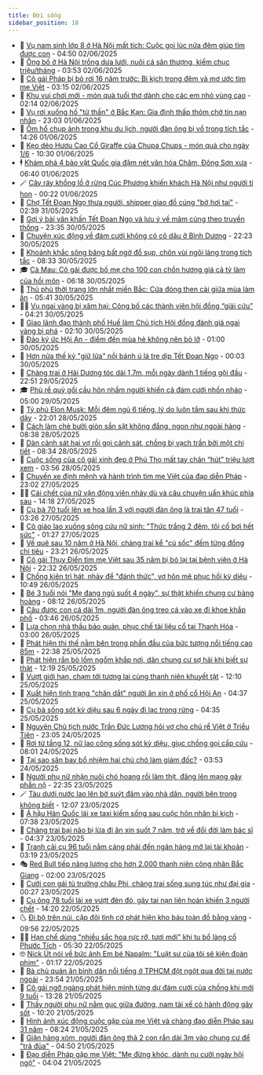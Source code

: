 ```yaml
---
title: Đời sống
sidebar_position: 18
---
```


<!-- dantri-doi-song:START -->
- 🥳 [Vụ nam sinh lớp 8 ở Hà Nội mất tích: Cuộc gọi lúc nửa đêm giúp tìm được con](https://dantri.com.vn/doi-song/vu-nam-sinh-lop-8-o-ha-noi-mat-tich-cuoc-goi-luc-nua-dem-giup-tim-duoc-con-20250602110444256.htm) - 04:50 02/06/2025
- 🌁 [Ông bố ở Hà Nội trồng dưa lưới, nuôi cá sân thượng, kiếm chục triệu/tháng](https://dantri.com.vn/doi-song/ong-bo-o-ha-noi-trong-dua-luoi-nuoi-ca-san-thuong-kiem-chuc-trieuthang-20250530132715033.htm) - 03:53 02/06/2025
- 👀 [Cô gái Pháp bị bỏ rơi 16 năm trước: Bi kịch trong đêm và mơ ước tìm mẹ Việt](https://dantri.com.vn/doi-song/co-gai-phap-bi-bo-roi-16-nam-truoc-bi-kich-trong-dem-va-mo-uoc-tim-me-viet-20250529204220396.htm) - 03:15 02/06/2025
- 🐻 [Khu vui chơi mới - món quà tuổi thơ dành cho các em nhỏ vùng cao](https://dantri.com.vn/doi-song/khu-vui-choi-moi-mon-qua-tuoi-tho-danh-cho-cac-em-nho-vung-cao-20250602090709483.htm) - 02:14 02/06/2025
- 🦅 [Vụ rơi xuống hố &quot;tử thần&quot; ở Bắc Kạn: Gia đình thấp thỏm chờ tin nạn nhân](https://dantri.com.vn/doi-song/vu-roi-xuong-ho-tu-than-o-bac-kan-gia-dinh-thap-thom-cho-tin-nan-nhan-20250601195043263.htm) - 23:03 01/06/2025
- 🦩 [Ôm hổ chụp ảnh trong khu du lịch, người đàn ông bị vồ trong tích tắc](https://dantri.com.vn/doi-song/om-ho-chup-anh-trong-khu-du-lich-nguoi-dan-ong-bi-vo-trong-tich-tac-20250601135825584.htm) - 14:26 01/06/2025
- 🦏 [Kẹo dẻo Hươu Cao Cổ Giraffe của Chupa Chups  - món quà cho ngày 1/6](https://dantri.com.vn/doi-song/keo-deo-huou-cao-co-giraffe-cua-chupa-chups-mon-qua-cho-ngay-16-20250601141757917.htm) - 10:30 01/06/2025
- 🕴 [Khám phá 4 bảo vật Quốc gia đậm nét văn hóa Chăm, Đông Sơn xưa](https://dantri.com.vn/doi-song/kham-pha-4-bao-vat-quoc-gia-dam-net-van-hoa-cham-dong-son-xua-20250530172851574.htm) - 06:40 01/06/2025
- 🪄 [Cây ráy khổng lồ ở rừng Cúc Phương khiến khách Hà Nội như người tí hon](https://dantri.com.vn/doi-song/cay-ray-khong-lo-o-rung-cuc-phuong-khien-khach-ha-noi-nhu-nguoi-ti-hon-20250531185919428.htm) - 00:22 01/06/2025
- 🚦 [Chợ Tết Đoan Ngọ thưa người, shipper giao đồ cúng &quot;bở hơi tai&quot;](https://dantri.com.vn/doi-song/cho-tet-doan-ngo-thua-nguoi-shipper-giao-do-cung-bo-hoi-tai-20250531092004153.htm) - 02:39 31/05/2025
- 🤔 [Gợi ý bài văn khấn Tết Đoan Ngọ và lưu ý về mâm cúng theo truyền thống](https://dantri.com.vn/doi-song/goi-y-bai-van-khan-tet-doan-ngo-va-luu-y-ve-mam-cung-theo-truyen-thong-20250530183748896.htm) - 23:35 30/05/2025
- 🚦 [Chuyện xúc động về đám cưới không có cô dâu ở Bình Dương](https://dantri.com.vn/doi-song/chuyen-xuc-dong-ve-dam-cuoi-khong-co-co-dau-o-binh-duong-20250527180708893.htm) - 22:23 30/05/2025
- 🐎 [Khoảnh khắc sông băng bất ngờ đổ sụp, chôn vùi ngôi làng trong tích tắc](https://dantri.com.vn/doi-song/khoanh-khac-song-bang-bat-ngo-do-sup-chon-vui-ngoi-lang-trong-tich-tac-20250530141851056.htm) - 08:33 30/05/2025
- 🎓 [Cà Mau: Cô gái được bố mẹ cho 100 con chồn hương giá cả tỷ làm của hồi môn](https://dantri.com.vn/doi-song/ca-mau-co-gai-duoc-bo-me-cho-100-con-chon-huong-gia-ca-ty-lam-cua-hoi-mon-20250529180143016.htm) - 06:18 30/05/2025
- 🐘 [Thủ phủ thời trang lớn nhất miền Bắc: Cửa đóng then cài giữa mùa làm ăn](https://dantri.com.vn/doi-song/thu-phu-thoi-trang-lon-nhat-mien-bac-cua-dong-then-cai-giua-mua-lam-an-20250528211006142.htm) - 05:41 30/05/2025
- 🧑‍🏫 [Vụ ngai vàng bị xâm hại: Công bố các thành viên hội đồng “giải cứu”](https://dantri.com.vn/doi-song/vu-ngai-vang-bi-xam-hai-cong-bo-cac-thanh-vien-hoi-dong-giai-cuu-20250530105636885.htm) - 04:21 30/05/2025
- 🦒 [Giao lãnh đạo thành phố Huế làm Chủ tịch Hội đồng đánh giá ngai vàng bị phá](https://dantri.com.vn/doi-song/giao-lanh-dao-thanh-pho-hue-lam-chu-tich-hoi-dong-danh-gia-ngai-vang-bi-pha-20250530072250445.htm) - 02:10 30/05/2025
- 🧰 [Đảo ký ức Hội An - điểm đến mùa hè không nên bỏ lỡ](https://dantri.com.vn/doi-song/dao-ky-uc-hoi-an-diem-den-mua-he-khong-nen-bo-lo-20250529221024848.htm) - 01:00 30/05/2025
- 🧐 [Hơn nửa thế kỷ &quot;giữ lửa&quot; nồi bánh ú lá tre dịp Tết Đoan Ngọ](https://dantri.com.vn/doi-song/hon-nua-the-ky-giu-lua-noi-banh-u-la-tre-dip-tet-doan-ngo-20250529225209499.htm) - 00:03 30/05/2025
- 🌮 [Chàng trai ở Hải Dương tóc dài 1,7m, mỗi ngày dành 1 tiếng gội đầu](https://dantri.com.vn/doi-song/chang-trai-o-hai-duong-toc-dai-17m-moi-ngay-danh-1-tieng-goi-dau-20250528125751285.htm) - 22:51 29/05/2025
- 🎓 [Phù rể quỳ gối cầu hôn nhầm người khiến cả đám cưới nhốn nháo](https://dantri.com.vn/doi-song/phu-re-quy-goi-cau-hon-nham-nguoi-khien-ca-dam-cuoi-nhon-nhao-20250528165257969.htm) - 05:00 29/05/2025
- 🚀 [Tỷ phú Elon Musk: Mỗi đêm ngủ 6 tiếng, lý do luôn tắm sau khi thức dậy](https://dantri.com.vn/doi-song/ty-phu-elon-musk-moi-dem-ngu-6-tieng-ly-do-luon-tam-sau-khi-thuc-day-20250325184916213.htm) - 22:01 28/05/2025
- 🤖 [Cách làm chè bưởi giòn sần sật không đắng, ngon như ngoài hàng](https://dantri.com.vn/doi-song/cach-lam-che-buoi-gion-san-sat-khong-dang-ngon-nhu-ngoai-hang-20250409201516696.htm) - 08:38 28/05/2025
- 🤩 [Dàn cảnh sát hại vợ rồi gọi cảnh sát, chồng bị vạch trần bởi một chi tiết](https://dantri.com.vn/doi-song/dan-canh-sat-hai-vo-roi-goi-canh-sat-chong-bi-vach-tran-boi-mot-chi-tiet-20250528095602088.htm) - 08:34 28/05/2025
- 👹 [Cuộc sống của cô gái xinh đẹp ở Phú Thọ mất tay chân “hút” triệu lượt xem](https://dantri.com.vn/doi-song/cuoc-song-cua-co-gai-xinh-dep-o-phu-tho-mat-tay-chan-hut-trieu-luot-xem-20250525220821334.htm) - 03:56 28/05/2025
- 🦩 [Chuyến xe định mệnh và hành trình tìm mẹ Việt của đạo diễn Pháp](https://dantri.com.vn/doi-song/chuyen-xe-dinh-menh-va-hanh-trinh-tim-me-viet-cua-dao-dien-phap-20250527205437830.htm) - 23:02 27/05/2025
- 🧑‍🏫 [Cái chết của nữ vận động viên nhảy dù và câu chuyện uẩn khúc phía sau](https://dantri.com.vn/doi-song/cai-chet-cua-nu-van-dong-vien-nhay-du-va-cau-chuyen-uan-khuc-phia-sau-20250527163419597.htm) - 14:18 27/05/2025
- 🌈 [Cụ bà 70 tuổi lên xe hoa lần 3 với người đàn ông là trai tân 47 tuổi](https://dantri.com.vn/doi-song/cu-ba-70-tuoi-len-xe-hoa-lan-3-voi-nguoi-dan-ong-la-trai-tan-47-tuoi-20250527094930257.htm) - 03:26 27/05/2025
- 💃 [Cô giáo lao xuống sông cứu nữ sinh: &quot;Thức trắng 2 đêm, tôi cố bơi hết sức&quot;](https://dantri.com.vn/doi-song/co-giao-lao-xuong-song-cuu-nu-sinh-thuc-trang-2-dem-toi-co-boi-het-suc-20250526161325529.htm) - 01:27 27/05/2025
- 💂 [Về quê sau 10 năm ở Hà Nội, chàng trai kể &quot;cú sốc&quot; đếm từng đồng chi tiêu](https://dantri.com.vn/doi-song/ve-que-sau-10-nam-o-ha-noi-chang-trai-ke-cu-soc-dem-tung-dong-chi-tieu-20250522165004439.htm) - 23:21 26/05/2025
- 🦏 [Cô gái Thụy Điển tìm mẹ Việt sau 35 năm bị bỏ lại tại bệnh viện ở Hà Nội](https://dantri.com.vn/doi-song/co-gai-thuy-dien-tim-me-viet-sau-35-nam-bi-bo-lai-tai-benh-vien-o-ha-noi-20250526164712597.htm) - 22:32 26/05/2025
- 🤡 [Chồng kiên trì hát, nhảy để &quot;đánh thức&quot;, vợ hôn mê phục hồi kỳ diệu](https://dantri.com.vn/doi-song/chong-kien-tri-hat-nhay-de-danh-thuc-vo-hon-me-phuc-hoi-ky-dieu-20250526152555355.htm) - 10:49 26/05/2025
- 🫶 [Bé 3 tuổi nói &quot;Mẹ đang ngủ suốt 4 ngày&quot;, sự thật khiến chung cư bàng hoàng](https://dantri.com.vn/doi-song/be-3-tuoi-noi-me-dang-ngu-suot-4-ngay-su-that-khien-chung-cu-bang-hoang-20250526145740723.htm) - 08:12 26/05/2025
- 💪 [Câu được con cá dài 1m, người đàn ông treo cá vào xe đi khoe khắp phố](https://dantri.com.vn/doi-song/cau-duoc-con-ca-dai-1m-nguoi-dan-ong-treo-ca-vao-xe-di-khoe-khap-pho-20250526094039940.htm) - 03:46 26/05/2025
- 🦅 [Lựa chọn nhà thầu bảo quản, phục chế tài liệu cổ tại Thanh Hóa](https://dantri.com.vn/doi-song/lua-chon-nha-thau-bao-quan-phuc-che-tai-lieu-co-tai-thanh-hoa-20250525190309908.htm) - 03:00 26/05/2025
- 🧠 [Phát hiện thi thể nằm bên trong phần đầu của bức tượng nổi tiếng cao 85m](https://dantri.com.vn/doi-song/phat-hien-thi-the-nam-ben-trong-phan-dau-cua-buc-tuong-noi-tieng-cao-85m-20250524152925567.htm) - 22:38 25/05/2025
- 🦅 [Phát hiện rắn bò lổm ngổm khắp nơi, dân chung cư sợ hãi khi biết sự thật](https://dantri.com.vn/doi-song/phat-hien-ran-bo-lom-ngom-khap-noi-dan-chung-cu-so-hai-khi-biet-su-that-20250525170438694.htm) - 12:19 25/05/2025
- 💪 [Vượt giới hạn, chạm tới tương lai cùng thanh niên khuyết tật](https://dantri.com.vn/doi-song/vuot-gioi-han-cham-toi-tuong-lai-cung-thanh-nien-khuyet-tat-20250525151040647.htm) - 12:10 25/05/2025
- 🧐 [Xuất hiện tình trạng &quot;chăn dắt&quot; người ăn xin ở phố cổ Hội An](https://dantri.com.vn/doi-song/xuat-hien-tinh-trang-chan-dat-nguoi-an-xin-o-pho-co-hoi-an-20250523115302028.htm) - 04:37 25/05/2025
- 👀 [Cụ bà sống sót kỳ diệu sau 6 ngày đi lạc trong rừng](https://dantri.com.vn/doi-song/cu-ba-song-sot-ky-dieu-sau-6-ngay-di-lac-trong-rung-20250523120126274.htm) - 04:35 25/05/2025
- 🎉 [Nguyên Chủ tịch nước Trần Đức Lương hỏi vợ cho chú rể Việt ở Triều Tiên](https://dantri.com.vn/doi-song/nguyen-chu-tich-nuoc-tran-duc-luong-hoi-vo-cho-chu-re-viet-o-trieu-tien-20250523214512457.htm) - 23:05 24/05/2025
- 💂 [Rơi từ tầng 12, nữ lao công sống sót kỳ diệu, giục chồng gọi cấp cứu](https://dantri.com.vn/doi-song/roi-tu-tang-12-nu-lao-cong-song-sot-ky-dieu-giuc-chong-goi-cap-cuu-20250524131322451.htm) - 08:01 24/05/2025
- 🚀 [Tại sao sân bay bổ nhiệm hai chú chó làm giám đốc?](https://dantri.com.vn/doi-song/tai-sao-san-bay-bo-nhiem-hai-chu-cho-lam-giam-doc-20250523161658579.htm) - 03:53 24/05/2025
- 👹 [Người phụ nữ nhận nuôi chó hoang rồi làm thịt, đăng lên mạng gây phẫn nộ](https://dantri.com.vn/doi-song/nguoi-phu-nu-nhan-nuoi-cho-hoang-roi-lam-thit-dang-len-mang-gay-phan-no-20250522135051837.htm) - 22:35 23/05/2025
- 🪄 [Tàu dưới nước lao lên bờ suýt đâm vào nhà dân, người bên trong không biết](https://dantri.com.vn/doi-song/tau-duoi-nuoc-lao-len-bo-suyt-dam-vao-nha-dan-nguoi-ben-trong-khong-biet-20250523145826000.htm) - 12:07 23/05/2025
- 🌁 [Á hậu Hàn Quốc lái xe taxi kiếm sống sau cuộc hôn nhân bi kịch](https://dantri.com.vn/doi-song/a-hau-han-quoc-lai-xe-taxi-kiem-song-sau-cuoc-hon-nhan-bi-kich-20250523105411227.htm) - 07:38 23/05/2025
- 🌋 [Chàng trai bại não bị lừa đi ăn xin suốt 7 năm, trở về đổi đời làm bác sĩ](https://dantri.com.vn/doi-song/chang-trai-bai-nao-bi-lua-di-an-xin-suot-7-nam-tro-ve-doi-doi-lam-bac-si-20250522134602488.htm) - 04:37 23/05/2025
- 🦆 [Tranh cãi cụ 96 tuổi nằm cáng phải đến ngân hàng mở lại tài khoản](https://dantri.com.vn/doi-song/tranh-cai-cu-96-tuoi-nam-cang-phai-den-ngan-hang-mo-lai-tai-khoan-20250523092621258.htm) - 03:19 23/05/2025
- 🎭 [Red Bull tiếp năng lượng cho hơn 2.000 thanh niên công nhân Bắc Giang](https://dantri.com.vn/doi-song/red-bull-tiep-nang-luong-cho-hon-2000-thanh-nien-cong-nhan-bac-giang-20250522193107860.htm) - 02:00 23/05/2025
- 🤡 [Cưới con gái tù trưởng châu Phi, chàng trai sống sung túc như đại gia](https://dantri.com.vn/doi-song/cuoi-con-gai-tu-truong-chau-phi-chang-trai-song-sung-tuc-nhu-dai-gia-20250522131711260.htm) - 00:27 23/05/2025
- 🦩 [Cụ ông 78 tuổi lái xe vượt đèn đỏ, gây tai nạn liên hoàn khiến 3 người chết](https://dantri.com.vn/doi-song/cu-ong-78-tuoi-lai-xe-vuot-den-do-gay-tai-nan-lien-hoan-khien-3-nguoi-chet-20250522182022447.htm) - 14:20 22/05/2025
- 🌜 [Đi bộ trên núi, cặp đôi tình cờ phát hiện kho báu toàn đồ bằng vàng](https://dantri.com.vn/doi-song/di-bo-tren-nui-cap-doi-tinh-co-phat-hien-kho-bau-toan-do-bang-vang-20250522164413496.htm) - 09:56 22/05/2025
- 🧑‍🏫 [Hạn chế dùng &quot;nhiều sắc hoa rực rỡ, tươi mới&quot;  khi tu bổ làng cổ Phước Tích](https://dantri.com.vn/doi-song/han-che-dung-nhieu-sac-hoa-ruc-ro-tuoi-moi-khi-tu-bo-lang-co-phuoc-tich-20250522113558763.htm) - 05:30 22/05/2025
- 🤓 [Nick Út nói về bức ảnh Em bé Napalm: &quot;Luật sư của tôi sẽ kiện đoàn phim&quot;](https://dantri.com.vn/doi-song/nick-ut-noi-ve-buc-anh-em-be-napalm-luat-su-cua-toi-se-kien-doan-phim-20250521220819782.htm) - 01:17 22/05/2025
- 🤗 [Bà chủ quán ăn bình dân nổi tiếng ở TPHCM đột ngột qua đời tại nước ngoài](https://dantri.com.vn/doi-song/ba-chu-quan-an-binh-dan-noi-tieng-o-tphcm-dot-ngot-qua-doi-tai-nuoc-ngoai-20250521224434108.htm) - 23:54 21/05/2025
- 🦒 [Cô gái ngỡ ngàng phát hiện mình từng dự đám cưới của chồng khi mới 9 tuổi](https://dantri.com.vn/doi-song/co-gai-ngo-ngang-phat-hien-minh-tung-du-dam-cuoi-cua-chong-khi-moi-9-tuoi-20250521152750320.htm) - 13:28 21/05/2025
- 💂 [Thấy người phụ nữ nằm gục giữa đường, nam tài xế có hành động gây sốt](https://dantri.com.vn/doi-song/thay-nguoi-phu-nu-nam-guc-giua-duong-nam-tai-xe-co-hanh-dong-gay-sot-20250521155912102.htm) - 10:20 21/05/2025
- 🚀 [Hình ảnh xúc động cuộc gặp của mẹ Việt và chàng đạo diễn Pháp sau 31 năm](https://dantri.com.vn/doi-song/hinh-anh-xuc-dong-cuoc-gap-cua-me-viet-va-chang-dao-dien-phap-sau-31-nam-20250521130112610.htm) - 08:24 21/05/2025
- 🐲 [Giận hàng xóm, người đàn ông thả 2 con rắn dài 3m vào chung cư để &quot;trả đũa&quot;](https://dantri.com.vn/doi-song/gian-hang-xom-nguoi-dan-ong-tha-2-con-ran-dai-3m-vao-chung-cu-de-tra-dua-20250521102002445.htm) - 04:50 21/05/2025
- 🎡 [Đạo diễn Pháp gặp mẹ Việt: &quot;Mẹ đừng khóc, dành nụ cười ngày hội ngộ&quot;](https://dantri.com.vn/doi-song/dao-dien-phap-gap-me-viet-me-dung-khoc-danh-nu-cuoi-ngay-hoi-ngo-20250521104716031.htm) - 04:04 21/05/2025<!-- dantri-doi-song:END -->

